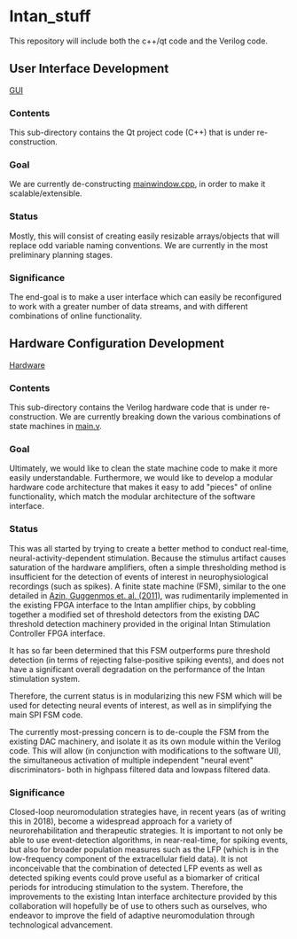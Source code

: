 # Intan_stuff

This repository will include both the c++/qt code and the Verilog code.

## User Interface Development

[GUI](../intan_project/GUI)

### Contents

This sub-directory contains the Qt project code (C++) that is under re-construction. 

### Goal

We are currently de-constructing [mainwindow.cpp](../Max/GUI/mainwindow.cpp),
in order to make it scalable/extensible. 


### Status

Mostly, this will consist of creating easily resizable arrays/objects that will replace odd
variable naming conventions. We are currently in the most preliminary planning stages.

### Significance

The end-goal is to make a user interface which can easily be reconfigured to work with
a greater number of data streams, and with different combinations of online functionality.

## Hardware Configuration Development

[Hardware](../Max/Hardware)

### Contents

This sub-directory contains the Verilog hardware code that is under re-construction.
We are currently breaking down the various combinations of state machines in [main.v](../Max/Hardware/main.v).

### Goal

Ultimately, we would like to clean the state machine code to make it more easily understandable.
Furthermore, we would like to develop a modular hardware code architecture that makes it easy
to add "pieces" of online functionality, which match the modular architecture of the software interface.

### Status

This was all started by trying to create a better method to conduct real-time, neural-activity-dependent stimulation.
Because the stimulus artifact causes saturation of the hardware amplifiers, often a simple thresholding method
is insufficient for the detection of events of interest in neurophysiological recordings (such as spikes). 
A finite state machine (FSM), similar to the one detailed in [Azin, Guggenmos et. al. (2011)](https://ieeexplore.ieee.org/document/5723023/ "A Battery-Powered Activity-Dependent Intracortical Microstimulation IC for Brain-Machine-Brain Interface"),
was rudimentarily implemented in the existing FPGA interface to the Intan amplifier chips, by cobbling together
a modified set of threshold detectors from the existing DAC threshold detection machinery provided in the original
Intan Stimulation Controller FPGA interface. 

It has so far been determined that this FSM outperforms pure threshold detection (in terms of rejecting false-positive
spiking events), and does not have a significant overall degradation on the performance of the Intan stimulation system.

Therefore, the current status is in modularizing this new FSM which will be used for detecting neural events of interest,
as well as in simplifying the main SPI FSM code. 

The currently most-pressing concern is to de-couple the FSM from the existing DAC machinery, and isolate it as its own
module within the Verilog code. This will allow (in conjunction with modifications to the software UI), the simultaneous
activation of multiple independent "neural event" discriminators- both in highpass filtered data and lowpass filtered data.

### Significance

Closed-loop neuromodulation strategies have, in recent years (as of writing this in 2018), become a widespread approach
for a variety of neurorehabilitation and therapeutic strategies. It is important to not only be able to use event-detection algorithms,
in near-real-time, for spiking events, but also for broader population measures such as the LFP (which is in the low-frequency component
of the extracellular field data). It is not inconceivable that the combination of detected LFP events as well as detected spiking events
could prove useful as a biomarker of critical periods for introducing stimulation to the system. Therefore, the improvements to the
existing Intan interface architecture provided by this collaboration will hopefully be of use to others such as ourselves,
who endeavor to improve the field of adaptive neuromodulation through technological advancement.
